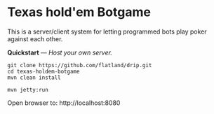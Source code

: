 Texas hold'em Botgame
=====================

This is a server/client system for letting programmed bots play poker against each other.

**Quickstart** &mdash; *Host your own server.*

    git clone https://github.com/flatland/drip.git
    cd texas-holdem-botgame
    mvn clean install

    mvn jetty:run

Open browser to: http://localhost:8080
